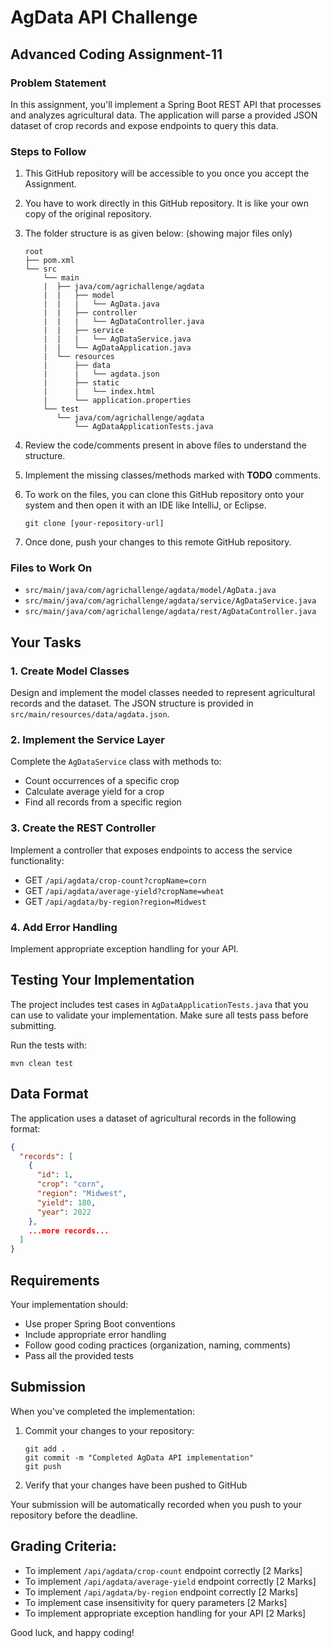 # AgData API Challenge
## Advanced Coding Assignment-11

### Problem Statement
In this assignment, you'll implement a Spring Boot REST API that processes and analyzes agricultural data. The application will parse a provided JSON dataset of crop records and expose endpoints to query this data.

### Steps to Follow
1. This GitHub repository will be accessible to you once you accept the Assignment.
2. You have to work directly in this GitHub repository. It is like your own copy of the original repository.

3. The folder structure is as given below: (showing major files only)
   ```
   root
   ├── pom.xml
   └── src
       └── main
       |  ├── java/com/agrichallenge/agdata
       |  |   ├── model
       |  |   |   └── AgData.java
       |  |   ├── controller
       |  |   |   └── AgDataController.java
       |  |   ├── service
       |  |   |   └── AgDataService.java
       |  |   └── AgDataApplication.java
       |  └── resources
       |      ├── data
       |      |   └── agdata.json
       |      ├── static
       |      |   └── index.html
       |      └── application.properties
       └── test
          └── java/com/agrichallenge/agdata
              └── AgDataApplicationTests.java
   ```

4. Review the code/comments present in above files to understand the structure.
5. Implement the missing classes/methods marked with **TODO** comments.
6. To work on the files, you can clone this GitHub repository onto your system and then open it with an IDE like IntelliJ, or Eclipse.
   ```
   git clone [your-repository-url]
   ```
8. Once done, push your changes to this remote GitHub repository.

### Files to Work On
- `src/main/java/com/agrichallenge/agdata/model/AgData.java`
- `src/main/java/com/agrichallenge/agdata/service/AgDataService.java`
- `src/main/java/com/agrichallenge/agdata/rest/AgDataController.java`


## Your Tasks

### 1. Create Model Classes
Design and implement the model classes needed to represent agricultural records and the dataset. The JSON structure is provided in `src/main/resources/data/agdata.json`.

### 2. Implement the Service Layer
Complete the `AgDataService` class with methods to:
- Count occurrences of a specific crop
- Calculate average yield for a crop
- Find all records from a specific region

### 3. Create the REST Controller
Implement a controller that exposes endpoints to access the service functionality:
- GET `/api/agdata/crop-count?cropName=corn`
- GET `/api/agdata/average-yield?cropName=wheat`
- GET `/api/agdata/by-region?region=Midwest`

### 4. Add Error Handling
Implement appropriate exception handling for your API.

## Testing Your Implementation

The project includes test cases in `AgDataApplicationTests.java` that you can use to validate your implementation. Make sure all tests pass before submitting.

Run the tests with:
```
mvn clean test
```

## Data Format

The application uses a dataset of agricultural records in the following format:
```json
{
  "records": [
    {
      "id": 1,
      "crop": "corn",
      "region": "Midwest",
      "yield": 180,
      "year": 2022
    },
    ...more records...
  ]
}
```

## Requirements

Your implementation should:
- Use proper Spring Boot conventions
- Include appropriate error handling
- Follow good coding practices (organization, naming, comments)
- Pass all the provided tests

## Submission

When you've completed the implementation:

1. Commit your changes to your repository:
   ```
   git add .
   git commit -m "Completed AgData API implementation"
   git push
   ```

2. Verify that your changes have been pushed to GitHub

Your submission will be automatically recorded when you push to your repository before the deadline.

## Grading Criteria:
- To implement `/api/agdata/crop-count` endpoint correctly [2 Marks]
- To implement `/api/agdata/average-yield` endpoint correctly [2 Marks]
- To implement `/api/agdata/by-region` endpoint correctly [2 Marks]
- To implement case insensitivity for query parameters [2 Marks]
- To implement appropriate exception handling for your API [2 Marks]

Good luck, and happy coding!
